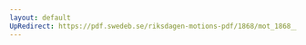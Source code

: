 ```yaml
---
layout: default
UpRedirect: https://pdf.swedeb.se/riksdagen-motions-pdf/1868/mot_1868__ak__00162.pdf
---
```

